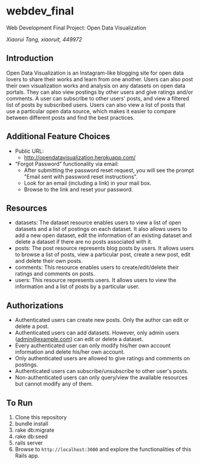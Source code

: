 # webdev_final
Web Development Final Project: Open Data Visualization

*Xiaorui Tang, xiaoruit, 449972*

## Introduction

Open Data Visualization is an Instagram-like blogging site for open data lovers to share their works and learn from one another. Users can also post their own visualization works and analysis on any datasets on open data portals. They can also view postings by other users and give ratings and/or comments. A user can subscribe to other users' posts, and view a filtered list of posts by subscribed users. Users can also view a list of posts that use a particular open data source, which makes it easier to compare between different posts and find the best practices.

## Additional Feature Choices

- Public URL: 
	- http://opendatavisualization.herokuapp.com/
- “Forgot Password” functionality via email:
	- After submitting the password reset request, you will see the prompt "Email sent with password reset instructions".
	- Look for an email (including a link) in your mail box. 
	- Browse to the link and reset your password.

## Resources

- datasets: The dataset resource enables users to view a list of open datasets and a list of postings on each dataset. It also allows users to add a new open dataset, edit the information of an existing dataset and delete a dataset if there are no posts associated with it.
- posts: The post resource represents blog posts by users. It allows users to browse a list of posts, view a particular post, create a new post, edit and delete their own posts.
- comments: This resource enables users to create/edit/delete their ratings and comments on posts.
- users: This resource represents users. It allows users to view the information and a list of posts by a particular user. 

## Authorizations

- Authenticated users can create new posts. Only the author can edit or delete a post.
- Authenticated users can add datasets. However, only admin users (admin@example.com) can edit or delete a dataset.
- Every authenticated user can only modify his/her own account information and delete his/her own account.
- Only authenticated users are allowed to give ratings and comments on postings.
- Authenticated users can subscribe/unsubscribe to other user's posts.
- Non-authenticated users can only query/view the available resources but cannot modify any of them.

## To Run

1. Clone this repository
1. bundle install
1. rake db:migrate
1. rake db:seed
1. rails server
1. Browse to `http://localhost:3000` and explore the functionalities of this Rails app.